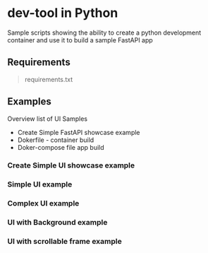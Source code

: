 # dev-tool in Python

Sample scripts showing the ability to create a python development container and use it to build a sample FastAPI app

## Requirements

> requirements.txt

## Examples

Overview list of UI Samples

- Create Simple FastAPI showcase example
- Dokerfile - container build
- Doker-compose file app build

### Create Simple UI showcase example

### Simple UI example

### Complex UI example

### UI with Background example

### UI with scrollable frame example

